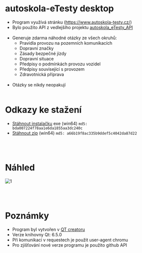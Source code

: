 # autoskola-eTesty desktop
- Program využívá stránku (https://www.autoskola-testy.cz/)
- Bylo použito API z vedlejšího projektu [autoskola_eTesty_API](https://github.com/RxiPland/autoskola_eTesty_API)
<br></br>
- Generuje zdarma náhodné otázky ze všech okruhů:
  - Pravidla provozu na pozemních komunikacích
  - Dopravní značky
  - Zásady bezpečné jízdy
  - Dopravní situace
  - Předpisy o podmínkách provozu vozidel
  - Předpisy související s provozem
  - Zdravotnická příprava
<br></br>
- Otázky se nikdy neopakují
<br></br>

# Odkazy ke stažení
- [Stáhnout instalačku](https://github.com/RxiPland/autoskola_eTesty_desktop/releases/download/v1.0.0/autoskola-eTesty_setup.exe) exe (win64) `md5: bda007224f78aa1e6da1855aa3dc240c`
- [Stáhnout zip](https://github.com/RxiPland/autoskola_eTesty_desktop/releases/download/v1.0.0/autoskola-eTesty.zip) (win64) `md5: a66b19f8ac335b9ddef5c4042da87d22`

<br></br>
# Náhled
![1](https://user-images.githubusercontent.com/82058894/230468122-767e8e01-e4fb-4a4b-b901-d73ec8af509c.png)

<br></br>
# Poznámky
- Program byl vytvořen v [QT creatoru](https://www.qt.io/product/development-tools)
- Verze knihovny Qt: 6.5.0
- Při komunikaci v requestech je použit user-agent chromu
- Pro zjišťování nové verze programu je použito github API
